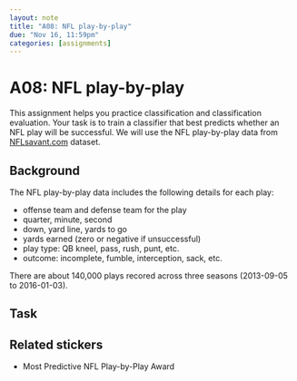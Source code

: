 ```yaml
---
layout: note
title: "A08: NFL play-by-play"
due: "Nov 16, 11:59pm"
categories: [assignments]
---
```


# A08: NFL play-by-play

This assignment helps you practice classification and classification evaluation. Your task is to train a classifier that best predicts whether an NFL play will be successful. We will use the NFL play-by-play data from [NFLsavant.com](http://nflsavant.com/about.php) dataset.

## Background

The NFL play-by-play data includes the following details for each play:

- offense team and defense team for the play
- quarter, minute, second
- down, yard line, yards to go
- yards earned (zero or negative if unsuccessful)
- play type: QB kneel, pass, rush, punt, etc.
- outcome: incomplete, fumble, interception, sack, etc.

There are about 140,000 plays recored across three seasons (2013-09-05 to 2016-01-03).

## Task

## Related stickers

- Most Predictive NFL Play-by-Play Award

